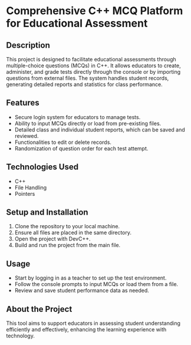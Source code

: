 # Comprehensive C++ MCQ Platform for Educational Assessment

## Description
This project is designed to facilitate educational assessments through multiple-choice questions (MCQs) in C++. It allows educators to create, administer, and grade tests directly through the console or by importing questions from external files. The system handles student records, generating detailed reports and statistics for class performance.

## Features
- Secure login system for educators to manage tests.
- Ability to input MCQs directly or load from pre-existing files.
- Detailed class and individual student reports, which can be saved and reviewed.
- Functionalities to edit or delete records.
- Randomization of question order for each test attempt.

## Technologies Used
- C++
- File Handling
- Pointers

## Setup and Installation
1. Clone the repository to your local machine.
2. Ensure all files are placed in the same directory.
3. Open the project with DevC++.
4. Build and run the project from the main file.

## Usage
- Start by logging in as a teacher to set up the test environment.
- Follow the console prompts to input MCQs or load them from a file.
- Review and save student performance data as needed.

## About the Project
This tool aims to support educators in assessing student understanding efficiently and effectively, enhancing the learning experience with technology.

